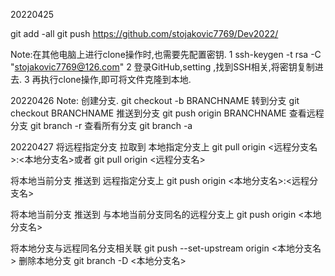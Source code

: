 20220425

git add -all
git push https://github.com/stojakovic7769/Dev2022/

Note:在其他电脑上进行clone操作时,也需要先配置密钥.
1  ssh-keygen -t rsa -C "stojakovic7769@126.com"
2  登录GitHub,setting ,找到SSH相关,将密钥复制进去.
3  再执行clone操作,即可将文件克隆到本地.

20220426
Note:
创建分支.   git checkout -b BRANCHNAME
转到分支    git checkout BRANCHNAME
推送到分支 git push origin BRANCHNAME
查看远程分支 git branch -r
查看所有分支 git branch -a

20220427
将远程指定分支 拉取到 本地指定分支上  git pull origin <远程分支名>:<本地分支名>或者 git pull origin <远程分支名>

将本地当前分支 推送到 远程指定分支上  git push origin <本地分支名>:<远程分支名>

将本地当前分支 推送到 与本地当前分支同名的远程分支上 git push origin <本地分支名>

将本地分支与远程同名分支相关联 git push --set-upstream origin <本地分支名>
删除本地分支  git branch -D <本地分支名>


